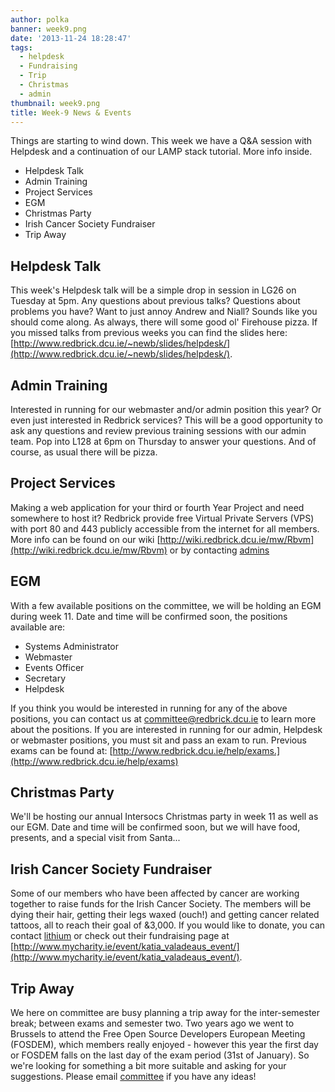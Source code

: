 ```yaml
---
author: polka
banner: week9.png
date: '2013-11-24 18:28:47'
tags:
  - helpdesk
  - Fundraising
  - Trip
  - Christmas
  - admin
thumbnail: week9.png
title: Week-9 News & Events
---
```


Things are starting to wind down. This week we have a Q&A session with Helpdesk
and a continuation of our LAMP stack tutorial. More info inside.

- Helpdesk Talk
- Admin Training
- Project Services
- EGM
- Christmas Party
- Irish Cancer Society Fundraiser
- Trip Away

 <!-- more -->

## Helpdesk Talk

This week's Helpdesk talk will be a simple drop in session in LG26 on Tuesday at
5pm. Any questions about previous talks? Questions about problems you have? Want
to just annoy Andrew and Niall? Sounds like you should come along. As always,
there will some good ol' Firehouse pizza. If you missed talks from previous
weeks you can find the slides here:
[http://www.redbrick.dcu.ie/~newb/slides/helpdesk/](http://www.redbrick.dcu.ie/~newb/slides/helpdesk/).

## Admin Training

Interested in running for our webmaster and/or admin position this year? Or even
just interested in Redbrick services? This will be a good opportunity to ask any
questions and review previous training sessions with our admin team. Pop into
L128 at 6pm on Thursday to answer your questions. And of course, as usual there
will be pizza.

## Project Services

Making a web application for your third or fourth Year Project and need
somewhere to host it? Redbrick provide free Virtual Private Servers (VPS) with
port 80 and 443 publicly accessible from the internet for all members. More info
can be found on our wiki
[http://wiki.redbrick.dcu.ie/mw/Rbvm](http://wiki.redbrick.dcu.ie/mw/Rbvm) or by
contacting [admins](mailto:admins@redbrick.dcu.ie)

## EGM

With a few available positions on the committee, we will be holding an EGM
during week 11\. Date and time will be confirmed soon, the positions available
are:

- Systems Administrator
- Webmaster
- Events Officer
- Secretary
- Helpdesk

If you think you would be interested in running for any of the above positions,
you can contact us at committee@redbrick.dcu.ie to learn more about the
positions. If you are interested in running for our admin, Helpdesk or webmaster
positions, you must sit and pass an exam to run. Previous exams can be found at:
[http://www.redbrick.dcu.ie/help/exams.](http://www.redbrick.dcu.ie/help/exams)

## Christmas Party

We'll be hosting our annual Intersocs Christmas party in week 11 as well as our
EGM. Date and time will be confirmed soon, but we will have food, presents, and
a special visit from Santa...

## Irish Cancer Society Fundraiser

Some of our members who have been affected by cancer are working together to
raise funds for the Irish Cancer Society. The members will be dying their hair,
getting their legs waxed (ouch!) and getting cancer related tattoos, all to
reach their goal of &3,000\. If you would like to donate, you can contact
[lithium](mailto:lithium@redbrick.dcu.ie) or check out their fundraising page at
[http://www.mycharity.ie/event/katia_valadeaus_event/](http://www.mycharity.ie/event/katia_valadeaus_event/).

## Trip Away

We here on committee are busy planning a trip away for the inter-semester break;
between exams and semester two. Two years ago we went to Brussels to attend the
Free Open Source Developers European Meeting (FOSDEM), which members really
enjoyed - however this year the first day or FOSDEM falls on the last day of the
exam period (31st of January). So we're looking for something a bit more
suitable and asking for your suggestions. Please email
[committee](mailto:committee@redbrick.dcu.ie) if you have any ideas!
